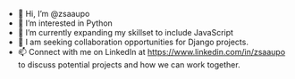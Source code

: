 - 👋 Hi, I’m @zsaaupo
- 👀 I’m interested in Python
- 🌱 I’m currently expanding my skillset to include JavaScript
- 💞️ I am seeking collaboration opportunities for Django projects.
- 📫 Connect with me on LinkedIn at https://www.linkedin.com/in/zsaaupo to discuss potential projects and how we can work together.
